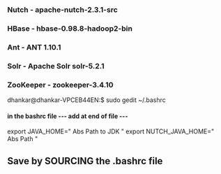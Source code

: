 ### Nutch - apache-nutch-2.3.1-src
### HBase - hbase-0.98.8-hadoop2-bin
### Ant - ANT 1.10.1
### Solr - Apache Solr solr-5.2.1
### ZooKeeper - zookeeper-3.4.10

dhankar@dhankar-VPCEB44EN:$ sudo gedit ~/.bashrc
#### in the bashrc file --- add at end of file --- 

export JAVA_HOME=" Abs Path to JDK "
export NUTCH_JAVA_HOME=" Abs Path "

##  Save by SOURCING the .bashrc file 



